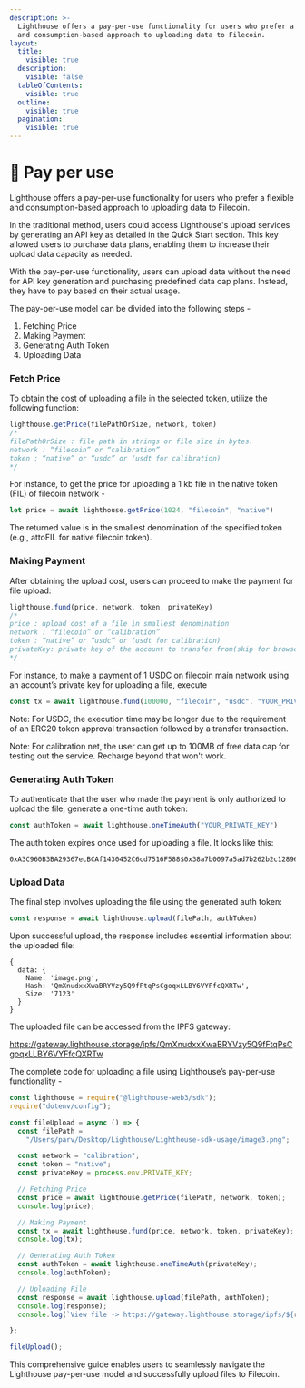 ```yaml
---
description: >-
  Lighthouse offers a pay-per-use functionality for users who prefer a flexible
  and consumption-based approach to uploading data to Filecoin.
layout:
  title:
    visible: true
  description:
    visible: false
  tableOfContents:
    visible: true
  outline:
    visible: true
  pagination:
    visible: true
---
```


# 💸 Pay per use

Lighthouse offers a pay-per-use functionality for users who prefer a flexible and consumption-based approach to uploading data to Filecoin.

In the traditional method, users could access Lighthouse's upload services by generating an API key as detailed in the Quick Start section. This key allowed users to purchase data plans, enabling them to increase their upload data capacity as needed.

With the pay-per-use functionality, users can upload data without the need for API key generation and purchasing predefined data cap plans. Instead, they have to pay based on their actual usage.

The pay-per-use model can be divided into the following steps -

1. Fetching Price
2. Making Payment
3. Generating Auth Token
4. Uploading Data

### Fetch Price

To obtain the cost of uploading a file in the selected token, utilize the following function:

```javascript
lighthouse.getPrice(filePathOrSize, network, token)
/*
filePathOrSize : file path in strings or file size in bytes.
network : “filecoin” or “calibration”
token : “native” or “usdc” or (usdt for calibration)
*/
```

For instance, to get the price for uploading a 1 kb file in the native token (FIL) of filecoin network -

```javascript
let price = await lighthouse.getPrice(1024, "filecoin", "native")
```

The returned value is in the smallest denomination of the specified token (e.g., attoFIL for native filecoin token).

### Making Payment

After obtaining the upload cost, users can proceed to make the payment for file upload:

```javascript
lighthouse.fund(price, network, token, privateKey)
/*
price : upload cost of a file in smallest denomination
network : “filecoin” or “calibration”
token : “native” or “usdc” or (usdt for calibration)
privateKey: private key of the account to transfer from(skip for browser app)
*/
```

For instance, to make a payment of 1 USDC on filecoin main network using an account’s private key for uploading a file, execute

```javascript
const tx = await lighthouse.fund(100000, "filecoin", "usdc", "YOUR_PRIVATE_KEY")
```

Note: For USDC, the execution time may be longer due to the requirement of an ERC20 token approval transaction followed by a transfer transaction.

Note: For calibration net, the user can get up to 100MB of free data cap for testing out the service. Recharge beyond that won't work.

### Generating Auth Token

To authenticate that the user who made the payment is only authorized to upload the file, generate a one-time auth token:

```javascript
const authToken = await lighthouse.oneTimeAuth("YOUR_PRIVATE_KEY")
```

The auth token expires once used for uploading a file. It looks like this:

```
0xA3C960B3BA29367ecBCAf1430452C6cd7516F588$0x38a7b0097a5ad7b262b2c128967a9922b61027e812fba36d966936abdd5295b27c57be0af3a251cef5fbdcf92c22b338f296f02990d9c19160cf342b7fa2e8ab1b
```

### Upload Data

The final step involves uploading the file using the generated auth token:

```javascript
const response = await lighthouse.upload(filePath, authToken)
```

Upon successful upload, the response includes essential information about the uploaded file:

```
{
  data: {
    Name: 'image.png',
    Hash: 'QmXnudxxXwaBRYVzy5Q9fFtqPsCgoqxLLBY6VYFfcQXRTw',
    Size: '7123'
  }
}
```

The uploaded file can be accessed from the IPFS gateway:

https://gateway.lighthouse.storage/ipfs/QmXnudxxXwaBRYVzy5Q9fFtqPsCgoqxLLBY6VYFfcQXRTw

The complete code for uploading a file using Lighthouse’s pay-per-use functionality -

```javascript
const lighthouse = require("@lighthouse-web3/sdk");
require("dotenv/config");

const fileUpload = async () => {
  const filePath =
    "/Users/parv/Desktop/Lighthouse/Lighthouse-sdk-usage/image3.png";

  const network = "calibration";
  const token = "native";
  const privateKey = process.env.PRIVATE_KEY;

  // Fetching Price
  const price = await lighthouse.getPrice(filePath, network, token);
  console.log(price);

  // Making Payment
  const tx = await lighthouse.fund(price, network, token, privateKey);
  console.log(tx);

  // Generating Auth Token
  const authToken = await lighthouse.oneTimeAuth(privateKey);
  console.log(authToken);

  // Uploading File
  const response = await lighthouse.upload(filePath, authToken);
  console.log(response);
  console.log(`View file -> https://gateway.lighthouse.storage/ipfs/${response.data.Hash}`);

};

fileUpload();
```

This comprehensive guide enables users to seamlessly navigate the Lighthouse pay-per-use model and successfully upload files to Filecoin.
